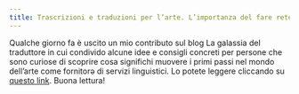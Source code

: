 ```yaml
---
title: Trascrizioni e traduzioni per l’arte. L’importanza del fare rete offline e dell’imparare da chi ci circonda
---
```

Qualche giorno fa è uscito un mio contributo sul blog La galassia del traduttore in cui condivido alcune idee e consigli concreti per persone che sono curiose di scoprire cosa significhi muovere i primi passi nel mondo dell’arte come fornitorә di servizi linguistici. Lo potete leggere cliccando su <a href="https://www.galassiadeltraduttore.blog/blog/trascrizioni-e-traduzioni-per-larte-limportanza-del-fare-rete-offline-e-dellimparare-da-chi-ci-circonda">questo link</a>. Buona lettura!
